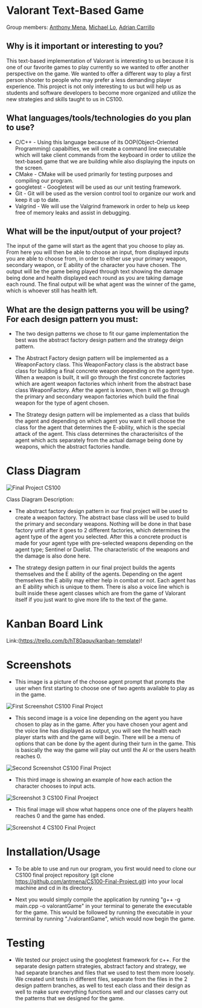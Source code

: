 # Valorant Text-Based Game
Group members: [Anthony Mena](https://github.com/antmena), [Michael Lo](https://github.com/lomichael), [Adrian Carrillo](https://github.com/acarrillo889)

## Why is it important or interesting to you?
    
This text-based implementation of Valorant is interesting to us because it is one of our favorite games to play currently so we wanted to offer another perspective on the game. We wanted to offer a different way to play a first person shooter to people who may prefer a less demanding player experience. This project is not only interesting to us but will help us as students and software developers to become more organized and utilize the new strategies and skills taught to us in CS100.

## What languages/tools/technologies do you plan to use?
* C/C++ - Using this language because of its OOP(Object-Oriented Programming) capabilties, we will create a command line executable which will take client commands from the keyboard in order to utilize the text-based game that we are building while also displaying the inputs on the screen.
* CMake - CMake will be used primarily for testing purposes and compiling our program.
* googletest - Googletest will be used as our unit testing framework. 
* Git - Git will be used as the version control tool to organize our work and keep it up to date.
* Valgrind - We will use the Valgrind framework in order to help us keep free of memory leaks and assist in debugging.

## What will be the input/output of your project?

The input of the game will start as the agent that you choose to play as. From here you will then be able to choose an input, from displayed inputs you are able to choose from, in order to either use your primary weapon, secondary weapon, or E ability of the character you have chosen. The output will be the game being played through text showing the damage being done and health displayed each round as you are taking damage each round. The final output will be what agent was the winner of the game, which is whoever still has health left.

## What are the design patterns you will be using? For each design pattern you must:
* The two design patterns we chose to fit our game implementation the best was the abstract factory design pattern and the strategy deign pattern.

* The Abstract Factory design pattern will be implemented as a WeaponFactory class. This WeaponFactory class is the abstract base class for building a final concrete weapon depending on the agent type. When a weapon is built, it will go through the first concrete factories which are agent weapon factories which inherit from the abstract base class WeaponFactory. After the agent is known, then it will go through the primary and secondary weapon factories which build the final weapon for the type of agent chosen.

* The Strategy design pattern will be implemented as a class that builds the agent and depending on which agent you want it will choose the class for the agent that determines the E-ability, which is the special attack of the agent. This class determines the characterisitcs of the agent which acts separately from the actual damage being done by weapons, which the abstract factories handle.

# Class Diagram
![Final Project CS100](https://user-images.githubusercontent.com/24843819/130893585-1c9c18f0-72a8-4817-9f29-91c48c154482.png)

Class Diagram Description:
* The abstract factory design pattern in our final project will be used to create a weapon factory. The abstract base class will be used to build the primary and secondary weapons. Nothing will be done in that base factory until after it goes to 2 different factories, which determines the agent type of the agent you selected. After this a concrete product is made for your agent type with pre-selected weapons depending on the agent type; Sentinel or Duelist. The characteristic of the weapons and the damage is also done here.

* The strategy design pattern in our final project builds the agents themselves and the E ability of the agents. Depending on the agent themselves the E abiliy may either help in combat or not. Each agent has an E ability which is unique to them. There is also a voice line which is built inside these agent classes which are from the game of Valorant itself if you just want to give more life to the text of the game. 

# Kanban Board Link

Link:(https://trello.com/b/hT80aquy/kanban-template)!

# Screenshots
* This image is a picture of the choose agent prompt that prompts the user when first starting to choose one of two agents available to play as in the game.

![First Screenshot CS100 Final Project](https://user-images.githubusercontent.com/68964138/131264558-e8445cd7-0b07-42ab-96ed-9aee45c79217.png)

* This second image is a voice line depending on the agent you have chosen to play as in the game. After you have chosen your agent and the voice line has displayed as output, you will see the health each player starts with and the game will begin. There will be a menu of options that can be done by the agent during their turn in the game. This is basically the way the game will play out until the AI or the users health reaches 0.

![Second Screenshot CS100 Final Project](https://user-images.githubusercontent.com/68964138/131264570-fd6f5f94-8df7-45d7-ad78-45cc33a992aa.png)

* This third image is showing an example of how each action the character chooses to input acts.

![Screenshot 3 CS100 Final Proeject](https://user-images.githubusercontent.com/68964138/131264576-3137d718-3a6c-4ff8-8480-27daaad482bf.png)

* This final image will show what happens once one of the players health reaches 0 and the game has ended.

![Screenshot 4 CS100 Final Project](https://user-images.githubusercontent.com/68964138/131264578-6582edf2-9ef0-4f39-830f-1b034625d20b.png)

# Installation/Usage
* To be able to use and run our program, you first would need to clone our CS100 final project repository (git clone https://github.com/antmena/CS100-Final-Project.git) into your local machine and cd in its directory.

* Next you would simply compile the application by running "g++ -g main.cpp -o valorantGame" in your terminal to generate the executable for the game. This would be followed by running the executable in your terminal by running "./valorantGame", which would now begin the game.

# Testing
* We tested our project using the googletest framework for c++. For the separate design pattern strategies, abstract factory and strategy, we had separate branches and files that we used to test them more loosely. We created unit tests in different files, separate from the files in the 2 design pattern branches, as well to test each class and their design as well to make sure everything functions well and our classes carry out the patterns that we designed for the game.



